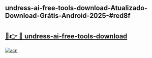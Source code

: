 ## undress-ai-free-tools-download-Atualizado-Download-Grátis-Android-2025-#red8f

# <h2><a href="https://ainizakaria.my?title=undress-ai-free-tools-download&ref=20M">🔗👉 🔴 undress-ai-free-tools-download</a></h2>

[![acn](https://github.com/user-attachments/assets/0f9c940e-d8b0-45ae-aac7-cd30a18b3e1c)](https://ainizakaria.my?title=undress-ai-free-tools-download&ref=20M)

